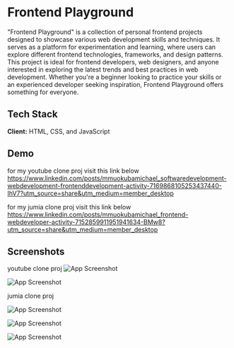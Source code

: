 
# Frontend Playground

"Frontend Playground" is a collection of personal frontend projects designed to showcase various web development skills and techniques. It serves as a platform for experimentation and learning, where users can explore different frontend technologies, frameworks, and design patterns. This project is ideal for frontend developers, web designers, and anyone interested in exploring the latest trends and best practices in web development. Whether you're a beginner looking to practice your skills or an experienced developer seeking inspiration, Frontend Playground offers something for everyone.


## Tech Stack

**Client:**  HTML, CSS, and JavaScript




## Demo

for my youtube clone proj visit this link below
https://www.linkedin.com/posts/mmuokubamichael_softwaredevelopment-webdevelopment-frontenddevelopment-activity-7169868105253437440-IhV7?utm_source=share&utm_medium=member_desktop

for my jumia clone proj visit this link below
https://www.linkedin.com/posts/mmuokubamichael_frontend-webdeveloper-activity-7152859911951941634-BMw8?utm_source=share&utm_medium=member_desktop

## Screenshots
youtube clone proj
![App Screenshot](https://github.com/mmuokubamichael/frontend-projects/blob/main/images/youtube%20and%205%20more%20pages%20-%20Profile%201%20-%20Microsoft%E2%80%8B%20Edge%203_3_2024%204_26_58%20AM.png?raw=true)

![App Screenshot](https://github.com/mmuokubamichael/frontend-projects/blob/main/images/youtube%20and%205%20more%20pages%20-%20Profile%201%20-%20Microsoft%E2%80%8B%20Edge%203_3_2024%204_27_10%20AM.png?raw=true)

jumia clone proj

![App Screenshot](https://github.com/mmuokubamichael/frontend-projects/blob/main/images/youtube%20and%205%20more%20pages%20-%20Profile%201%20-%20Microsoft%E2%80%8B%20Edge%203_3_2024%204_28_33%20AM.png?raw=true)

![App Screenshot](https://github.com/mmuokubamichael/frontend-projects/blob/main/images/youtube%20and%205%20more%20pages%20-%20Profile%201%20-%20Microsoft%E2%80%8B%20Edge%203_3_2024%204_30_13%20AM.png?raw=true)

![App Screenshot](https://github.com/mmuokubamichael/frontend-projects/blob/main/images/youtube%20and%205%20more%20pages%20-%20Profile%201%20-%20Microsoft%E2%80%8B%20Edge%203_3_2024%204_30_46%20AM.png?raw=true)
